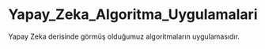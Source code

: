 # Yapay_Zeka_Algoritma_Uygulamalari
Yapay Zeka derisinde görmüş olduğumuz algoritmaların uygulamasıdır.
